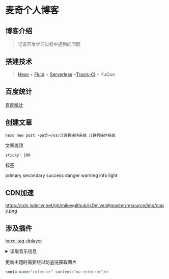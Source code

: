 # 麦奇个人博客


## 博客介绍

>记录开发学习过程中遇到的问题

## 搭建技术

>[Hexo](https://hexo.io/) + [Fluid](https://fluid-dev.github.io/) + [Serverless]() +[Travis-CI]() + YuQue


## 百度统计

[百度统计](https://tongji.baidu.com/web/10000300596/overview/index?siteId=16089451)

## 创建文章
```jshelllanguage
hexo new post -path=/os/计算机操作系统 计算机操作系统
```

文章置顶
```text
sticky: 100
```

<p class="note note-primary">标签</p>

primary
secondary
success
danger
warning
info
light


## CDN加速

https://cdn.jsdelivr.net/gh/mikeygithub/jsDeliver@master/resource/img/copy.png

## 涉及插件

[hexo-tag-dplayer](https://github.com/MoePlayer/hexo-tag-dplayer)

<details>
    <summary><span>读取音乐信息</span>
    </summary>
    <br>


```java
public class ReadMusicList {
    public static void main(String[] args) throws Exception{
        read("/home/mikey/Downloads/jsDeliver/resource/music");
    }
    public static void read(String path) throws Exception{
        File[] files = new File(path).listFiles();
        for (File file:files) {
            // {"title": "青花","author": "周传雄","url": "https://cdn.jsdelivr.net/gh/mikeygithub/jsDeliver@master/resource/music/周传雄 - 青花.mp3"}
            String name = file.getName();
            int index = name.indexOf('.');
            String song = name.substring(0, index);
            String songName = song.substring(song.lastIndexOf(" ")+1);
            String author = song.substring(0, song.indexOf(" "));
            String url = "https://cdn.jsdelivr.net/gh/mikeygithub/jsDeliver@master/resource/music/";
            System.out.println("{\"title\": \""+songName+"\",\"author\":\""+author+"\",\"url\":\""+url+name+"\",\"pic\": \"https://cdn.jsdelivr.net/gh/mikeygithub/jsDeliver@master/resource/img/music.png\"},");
        }

    }
}
```


</details>


更新主题时需要绕过防盗链获取图片
```html
<meta name="referrer" content="no-referrer"/>
```
